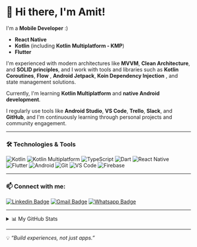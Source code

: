 # 👋 Hi there, I'm Amit!

 I'm a **Mobile Developer** :)

- **React Native**
- **Kotlin** (including **Kotlin Multiplatform - KMP**)
- **Flutter**

I'm experienced with modern architectures like **MVVM**, **Clean Architecture**, and **SOLID principles**, and I work with tools and libraries such as **Kotlin Coroutines**, **Flow** , **Android Jetpack**, **Koin Dependency Injection** , and state management solutions.

Currently, I'm learning **Kotlin Multiplatform** and **native Android development**.

I regularly use tools like **Android Studio**, **VS Code**, **Trello**, **Slack**, and **GitHub**, and I'm continuously learning through personal projects and community engagement.

---

### 🛠️ Technologies & Tools
![Kotlin](https://img.shields.io/badge/Kotlin-7F52FF?style=flat-square&logo=kotlin&logoColor=white)
![Kotlin Multiplatform](https://img.shields.io/badge/KMP-KotlinMultiplatform-7F52FF?style=flat-square&logo=kotlin&logoColor=white)
![TypeScript](https://img.shields.io/badge/TypeScript-3178C6?style=flat-square&logo=typescript&logoColor=white)
![Dart](https://img.shields.io/badge/Dart-0175C2?style=flat-square&logo=dart&logoColor=white)
![React Native](https://img.shields.io/badge/React_Native-20232A?style=flat-square&logo=react&logoColor=61DAFB)
![Flutter](https://img.shields.io/badge/Flutter-02569B?style=flat-square&logo=flutter&logoColor=white)
![Android](https://img.shields.io/badge/Android-3DDC84?style=flat-square&logo=android&logoColor=white)
![Git](https://img.shields.io/badge/Git-F05032?style=flat-square&logo=git&logoColor=white)
![VS Code](https://img.shields.io/badge/VS%20Code-007ACC?style=flat-square&logo=visual-studio-code&logoColor=white)
![Firebase](https://img.shields.io/badge/Firebase-FFCA28?style=flat-square&logo=firebase&logoColor=black)

---

### 📫 Connect with me:

[![Linkedin Badge](https://img.shields.io/badge/-Linkedin-16171A?logo=linkedin&style=for-the-badge&logoColor=white&link=https://www.linkedin.com/in/amitcesar/)](https://www.linkedin.com/in/amitcesar/)
[![Gmail Badge](https://img.shields.io/badge/-Gmail-c14438?logo=Gmail&style=for-the-badge&logoColor=white&link=mailto:amitcesar27@gmail.com)](mailto:amitcesar27@gmail.com)
[![Whatsapp Badge](https://img.shields.io/badge/whatsapp-a?color=black&logo=whatsapp)](https://wa.me/+5581995980946)

---

<details>
  <summary>📊 My GitHub Stats</summary>

  <img height="180em" src="https://github-readme-stats.vercel.app/api/top-langs/?username=amitcesar&layout=compact&langs_count=8&theme=vision-friendly-dark"/>
</details>

---

💡 _“Build experiences, not just apps.”_

